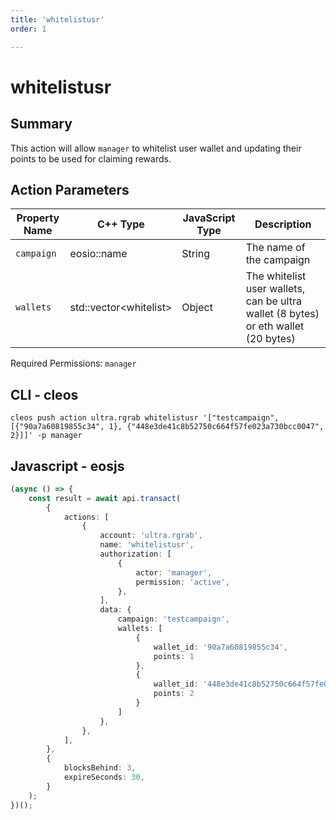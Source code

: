 ```yaml
---
title: 'whitelistusr'
order: 1

---
```


# whitelistusr

## Summary

This action will allow `manager` to whitelist user wallet and updating their points to be used for claiming rewards.

## Action Parameters

| Property Name | C++ Type                | JavaScript Type | Description                                                                        |
| ------------- | ----------------------- | --------------- | ---------------------------------------------------------------------------------- |
| `campaign`    | eosio::name             | String          | The name of the campaign                                                           |
| `wallets`     | std::vector\<whitelist> | Object          | The whitelist user wallets, can be ultra wallet (8 bytes) or eth wallet (20 bytes) |

Required Permissions: `manager`

## CLI - cleos

```shell script
cleos push action ultra.rgrab whitelistusr '["testcampaign", [{"90a7a60819855c34", 1}, {"448e3de41c8b52750c664f57fe023a730bcc0047", 2}]]' -p manager
```

## Javascript - eosjs

```typescript
(async () => {
    const result = await api.transact(
        {
            actions: [
                {
                    account: 'ultra.rgrab',
                    name: 'whitelistusr',
                    authorization: [
                        {
                            actor: 'manager',
                            permission: 'active',
                        },
                    ],
                    data: {
                        campaign: 'testcampaign',
                        wallets: [
                            {
                                wallet_id: '90a7a60819855c34',
                                points: 1
                            },
                            {
                                wallet_id: '448e3de41c8b52750c664f57fe023a730bcc0047',
                                points: 2
                            }
                        ]
                    },
                },
            ],
        },
        {
            blocksBehind: 3,
            expireSeconds: 30,
        }
    );
})();
```
